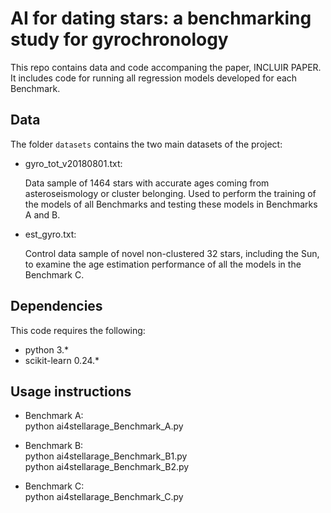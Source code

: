 # AI for dating stars: a benchmarking study for gyrochronology

This repo contains data and code accompaning the paper, INCLUIR PAPER. It includes code for running all regression models developed for each Benchmark.

## Data

The folder `datasets` contains the two main datasets of the project:

- gyro_tot_v20180801.txt:  
  
  Data sample of 1464 stars with accurate ages coming from asteroseismology or cluster belonging. Used to perform the training of the models of all Benchmarks and testing these  models in Benchmarks A and B.  

- est_gyro.txt:  
  
  Control data sample of novel non-clustered 32 stars, including the Sun, to examine the age estimation performance of all the models in the Benchmark C.


## Dependencies
This code requires the following: 
- python 3.*
- scikit-learn 0.24.*

## Usage instructions
* Benchmark A:  
python ai4stellarage_Benchmark_A.py

* Benchmark B:  
python ai4stellarage_Benchmark_B1.py  
python ai4stellarage_Benchmark_B2.py

* Benchmark C:  
python ai4stellarage_Benchmark_C.py


